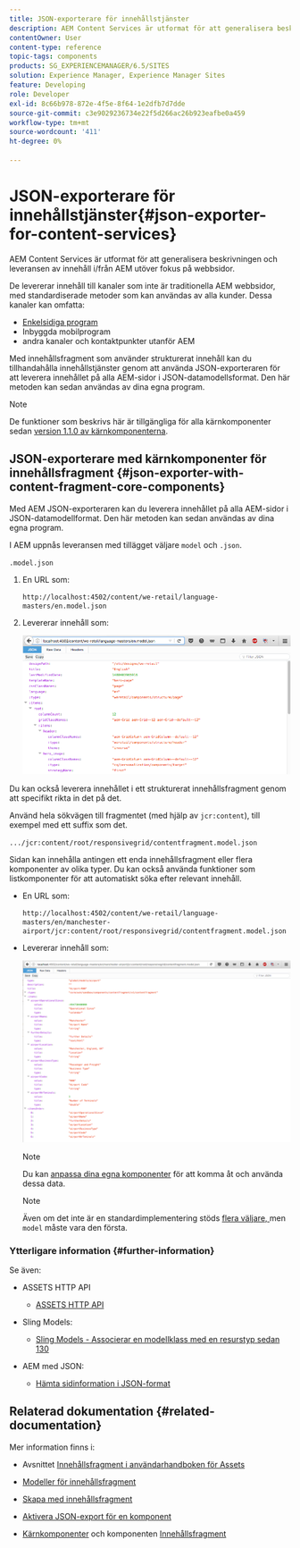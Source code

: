 ```yaml
---
title: JSON-exporterare för innehållstjänster
description: AEM Content Services är utformat för att generalisera beskrivningen och leveransen av innehåll i/från AEM utöver fokus på webbsidor. De levererar innehåll till kanaler som inte är traditionella AEM webbsidor, med standardiserade metoder som kan användas av alla kunder.
contentOwner: User
content-type: reference
topic-tags: components
products: SG_EXPERIENCEMANAGER/6.5/SITES
solution: Experience Manager, Experience Manager Sites
feature: Developing
role: Developer
exl-id: 8c66b978-872e-4f5e-8f64-1e2dfb7d7dde
source-git-commit: c3e9029236734e22f5d266ac26b923eafbe0a459
workflow-type: tm+mt
source-wordcount: '411'
ht-degree: 0%

---
```


# JSON-exporterare för innehållstjänster{#json-exporter-for-content-services}

AEM Content Services är utformat för att generalisera beskrivningen och leveransen av innehåll i/från AEM utöver fokus på webbsidor.

De levererar innehåll till kanaler som inte är traditionella AEM webbsidor, med standardiserade metoder som kan användas av alla kunder. Dessa kanaler kan omfatta:

* [Enkelsidiga program](spa-walkthrough.md)
* Inbyggda mobilprogram
* andra kanaler och kontaktpunkter utanför AEM

Med innehållsfragment som använder strukturerat innehåll kan du tillhandahålla innehållstjänster genom att använda JSON-exporteraren för att leverera innehållet på alla AEM-sidor i JSON-datamodellsformat. Den här metoden kan sedan användas av dina egna program.

>[!NOTE]
>
>De funktioner som beskrivs här är tillgängliga för alla kärnkomponenter sedan [version 1.1.0 av kärnkomponenterna](https://experienceleague.adobe.com/docs/experience-manager-core-components/using/introduction.html?lang=sv-SE).

## JSON-exporterare med kärnkomponenter för innehållsfragment {#json-exporter-with-content-fragment-core-components}

Med AEM JSON-exporteraren kan du leverera innehållet på alla AEM-sidor i JSON-datamodellformat. Den här metoden kan sedan användas av dina egna program.

I AEM uppnås leveransen med tillägget väljare `model` och `.json`.

`.model.json`

1. En URL som:

   ```shell
   http://localhost:4502/content/we-retail/language-masters/en.model.json
   ```

1. Levererar innehåll som:

   ![chlimage_1-192](assets/chlimage_1-192.png)

Du kan också leverera innehållet i ett strukturerat innehållsfragment genom att specifikt rikta in det på det.

Använd hela sökvägen till fragmentet (med hjälp av `jcr:content`), till exempel med ett suffix som det.

`.../jcr:content/root/responsivegrid/contentfragment.model.json`

Sidan kan innehålla antingen ett enda innehållsfragment eller flera komponenter av olika typer. Du kan också använda funktioner som listkomponenter för att automatiskt söka efter relevant innehåll.

* En URL som:

  ```shell
  http://localhost:4502/content/we-retail/language-masters/en/manchester-airport/jcr:content/root/responsivegrid/contentfragment.model.json
  ```

* Levererar innehåll som:

  ![chlimage_1-193](assets/chlimage_1-193.png)

  >[!NOTE]
  >
  >Du kan [anpassa dina egna komponenter](/help/sites-developing/json-exporter-components.md) för att komma åt och använda dessa data.

  >[!NOTE]
  >
  >Även om det inte är en standardimplementering stöds [flera väljare, ](json-exporter-components.md#multiple-selectors) men `model` måste vara den första.

### Ytterligare information {#further-information}

Se även:

* ASSETS HTTP API

   * [ASSETS HTTP API](/help/assets/mac-api-assets.md)

* Sling Models:

   * [Sling Models - Associerar en modellklass med en resurstyp sedan 130](https://sling.apache.org/documentation/bundles/models.html#associating-a-model-class-with-a-resource-type-since-130)

* AEM med JSON:

   * [Hämta sidinformation i JSON-format](/help/sites-developing/pageinfo.md)

## Relaterad dokumentation {#related-documentation}

Mer information finns i:

* Avsnittet [Innehållsfragment i användarhandboken för Assets](/help/assets/content-fragments/content-fragments.md)

* [Modeller för innehållsfragment](/help/assets/content-fragments/content-fragments-models.md)
* [Skapa med innehållsfragment](/help/sites-authoring/content-fragments.md)
* [Aktivera JSON-export för en komponent](/help/sites-developing/json-exporter-components.md)

* [Kärnkomponenter](https://experienceleague.adobe.com/docs/experience-manager-core-components/using/introduction.html?lang=sv-SE) och komponenten [Innehållsfragment](https://experienceleague.adobe.com/docs/experience-manager-core-components/using/wcm-components/content-fragment-component.html?lang=sv-SE)
